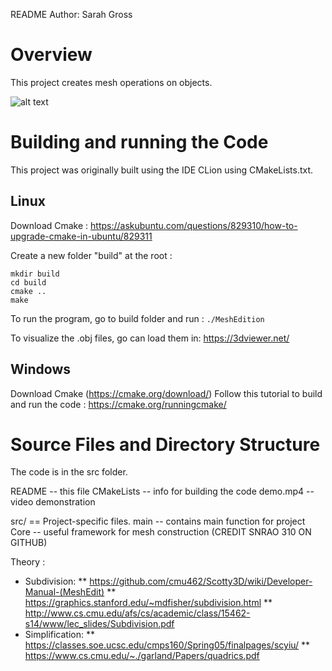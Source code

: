 README
Author: Sarah Gross

# Overview

This project creates mesh operations on objects.

![alt text](https://github.com/leihuayi/MeshEdition/blob/master/demo.gif)


# Building and running the Code

This project was originally built using the IDE CLion using CMakeLists.txt.

## Linux

Download Cmake :
https://askubuntu.com/questions/829310/how-to-upgrade-cmake-in-ubuntu/829311

Create a new folder "build" at the root :

    mkdir build
    cd build
    cmake ..
    make


To run the program, go to build folder and run :
    `./MeshEdition`

To visualize the .obj files, go can load them in:
https://3dviewer.net/


## Windows

Download Cmake (https://cmake.org/download/)
Follow this tutorial to build and run the code :
https://cmake.org/runningcmake/


# Source Files and Directory Structure


The code is in the src folder.


README              -- this file
CMakeLists          -- info for building the code
demo.mp4            -- video demonstration

src/                == Project-specific files.
    main            -- contains main function for project
Core                -- useful framework for mesh construction (CREDIT SNRAO 310 ON GITHUB)


Theory : 
* Subdivision:
** https://github.com/cmu462/Scotty3D/wiki/Developer-Manual-(MeshEdit) 
** https://graphics.stanford.edu/~mdfisher/subdivision.html 
** http://www.cs.cmu.edu/afs/cs/academic/class/15462-s14/www/lec_slides/Subdivision.pdf
* Simplification:
** https://classes.soe.ucsc.edu/cmps160/Spring05/finalpages/scyiu/
** https://www.cs.cmu.edu/~./garland/Papers/quadrics.pdf
